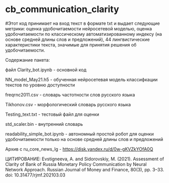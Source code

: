 # cb_communication_clarity

#Этот код принимает на вход текст в формате txt и выдает следующие метрики: оценка удобочитаемости нейросетевой моделью, 
оценка удобочитаемости по классическому автоматизированному индексу (на основе средней длины слов и предложений), 
44 лингвистические характеристики текста, значимые для принятия решения об удобочитаемости. 


Содержание пакета:

файл Clarity_bot.ipynb - основной код 

NN_model_May21.h5 - обученная нейросетевая модель классифкации текстов по уровню доступности 

freqrnc2011.csv - словарь частотности слов русского языка 

Tikhonov.csv - морфологический словарь русского языка

Testing_text.txt - тестовый файл для оценки

std_scaler.bin - внутренний словарь

readability_simple_bot.ipynb - автономный простой робот для оценки удобочитаемости только на основе средней длины слов и предложений

Архив с ru_core_news_lg - https://disk.yandex.ru/d/0w-gKVZkYOfA0Q 

ЦИТИРОВАНИЕ:
Evstigneeva, A. and Sidorovskiy, M. (2021). Assessment of Clarity of Bank of Russia Monetary Policy Communication by Neural Network Approach. 
Russian Journal of Money and Finance, 80(3), pp. 3–33. doi: 10.31477/rjmf.202103.03
